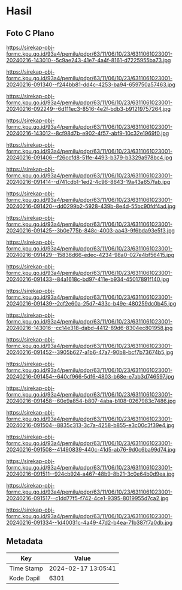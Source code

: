 # Hasil

## Foto C Plano

https://sirekap-obj-formc.kpu.go.id/93a4/pemilu/pdpr/63/11/06/10/23/6311061023001-20240216-143010--5c9ae243-41e7-4a4f-8161-d7225955ba73.jpg

https://sirekap-obj-formc.kpu.go.id/93a4/pemilu/pdpr/63/11/06/10/23/6311061023001-20240216-091340--f244bb81-dd4c-4253-ba94-659750a57463.jpg

https://sirekap-obj-formc.kpu.go.id/93a4/pemilu/pdpr/63/11/06/10/23/6311061023001-20240216-092249--6d111ec3-8516-4e2f-bdb3-b91219757264.jpg

https://sirekap-obj-formc.kpu.go.id/93a4/pemilu/pdpr/63/11/06/10/23/6311061023001-20240216-143012--8cf98d7b-e902-4f57-abf9-10c32e1969f0.jpg

https://sirekap-obj-formc.kpu.go.id/93a4/pemilu/pdpr/63/11/06/10/23/6311061023001-20240216-091406--f26ccfd8-51fe-4493-b379-b3329a978bc4.jpg

https://sirekap-obj-formc.kpu.go.id/93a4/pemilu/pdpr/63/11/06/10/23/6311061023001-20240216-091414--d741cdb1-1ed2-4c96-8643-19a43a657fab.jpg

https://sirekap-obj-formc.kpu.go.id/93a4/pemilu/pdpr/63/11/06/10/23/6311061023001-20240216-091420--dd0299b2-5928-439b-8e4d-55bc90fdf4ad.jpg

https://sirekap-obj-formc.kpu.go.id/93a4/pemilu/pdpr/63/11/06/10/23/6311061023001-20240216-091425--3b0e775b-848c-4003-aa43-9f6bda93e5f3.jpg

https://sirekap-obj-formc.kpu.go.id/93a4/pemilu/pdpr/63/11/06/10/23/6311061023001-20240216-091429--15836d66-edec-4234-98a0-027e4bf56415.jpg

https://sirekap-obj-formc.kpu.go.id/93a4/pemilu/pdpr/63/11/06/10/23/6311061023001-20240216-091433--84a1618c-bd97-411e-b934-45017891f140.jpg

https://sirekap-obj-formc.kpu.go.id/93a4/pemilu/pdpr/63/11/06/10/23/6311061023001-20240216-091439--2cf2e60a-25d7-433c-b49e-480259dc0b45.jpg

https://sirekap-obj-formc.kpu.go.id/93a4/pemilu/pdpr/63/11/06/10/23/6311061023001-20240216-143016--cc14e318-dabd-4412-89d6-8304ec801958.jpg

https://sirekap-obj-formc.kpu.go.id/93a4/pemilu/pdpr/63/11/06/10/23/6311061023001-20240216-091452--3905b627-a1b6-47a7-90b8-bcf7b73674b5.jpg

https://sirekap-obj-formc.kpu.go.id/93a4/pemilu/pdpr/63/11/06/10/23/6311061023001-20240216-091454--640cf966-5df6-4803-b68e-e7ab3d746597.jpg

https://sirekap-obj-formc.kpu.go.id/93a4/pemilu/pdpr/63/11/06/10/23/6311061023001-20240216-091458--60e9a854-b807-4aba-b108-0267983c7486.jpg

https://sirekap-obj-formc.kpu.go.id/93a4/pemilu/pdpr/63/11/06/10/23/6311061023001-20240216-091504--8835c313-3c7a-4258-b855-e3c00c3f39e4.jpg

https://sirekap-obj-formc.kpu.go.id/93a4/pemilu/pdpr/63/11/06/10/23/6311061023001-20240216-091508--41490839-440c-41d5-ab76-9d0c6ba99d74.jpg

https://sirekap-obj-formc.kpu.go.id/93a4/pemilu/pdpr/63/11/06/10/23/6311061023001-20240216-091511--924cb924-a467-48b9-8b21-3c0e64b0d9ea.jpg

https://sirekap-obj-formc.kpu.go.id/93a4/pemilu/pdpr/63/11/06/10/23/6311061023001-20240216-091517--c1dd77f5-f742-4ce1-9395-8019955d7ca2.jpg

https://sirekap-obj-formc.kpu.go.id/93a4/pemilu/pdpr/63/11/06/10/23/6311061023001-20240216-091334--1d40031c-4a49-47d2-b4ea-71b387f7a0db.jpg


## Metadata

| Key        | Value               |
| ---------- | ------------------- |
| Time Stamp | 2024-02-17 13:05:41 |
| Kode Dapil | 6301                |



